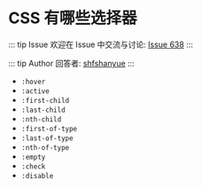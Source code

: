 # CSS 有哪些选择器



::: tip Issue 
 欢迎在 Issue 中交流与讨论: [Issue 638](https://github.com/shfshanyue/Daily-Question/issues/638) 
:::

::: tip Author 
回答者: [shfshanyue](https://github.com/shfshanyue) 
:::

+ `:hover`
+ `:active`
+ `:first-child`
+ `:last-child`
+ `:nth-child`
+ `:first-of-type`
+ `:last-of-type`
+ `:nth-of-type`
+ `:empty`
+ `:check`
+ `:disable`